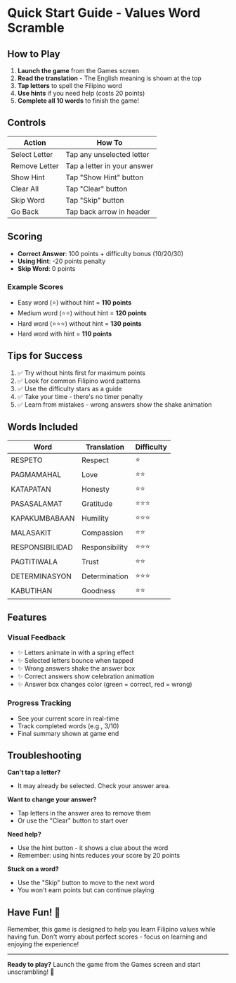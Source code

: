# Quick Start Guide - Values Word Scramble

## How to Play

1. **Launch the game** from the Games screen
2. **Read the translation** - The English meaning is shown at the top
3. **Tap letters** to spell the Filipino word
4. **Use hints** if you need help (costs 20 points)
5. **Complete all 10 words** to finish the game!

## Controls

| Action | How To |
|--------|--------|
| Select Letter | Tap any unselected letter |
| Remove Letter | Tap a letter in your answer |
| Show Hint | Tap "Show Hint" button |
| Clear All | Tap "Clear" button |
| Skip Word | Tap "Skip" button |
| Go Back | Tap back arrow in header |

## Scoring

- **Correct Answer**: 100 points + difficulty bonus (10/20/30)
- **Using Hint**: -20 points penalty
- **Skip Word**: 0 points

### Example Scores
- Easy word (⭐) without hint = **110 points**
- Medium word (⭐⭐) without hint = **120 points**  
- Hard word (⭐⭐⭐) without hint = **130 points**
- Hard word with hint = **110 points**

## Tips for Success

1. ✅ Try without hints first for maximum points
2. ✅ Look for common Filipino word patterns
3. ✅ Use the difficulty stars as a guide
4. ✅ Take your time - there's no timer penalty
5. ✅ Learn from mistakes - wrong answers show the shake animation

## Words Included

| Word | Translation | Difficulty |
|------|-------------|------------|
| RESPETO | Respect | ⭐ |
| PAGMAMAHAL | Love | ⭐⭐ |
| KATAPATAN | Honesty | ⭐⭐ |
| PASASALAMAT | Gratitude | ⭐⭐⭐ |
| KAPAKUMBABAAN | Humility | ⭐⭐⭐ |
| MALASAKIT | Compassion | ⭐⭐ |
| RESPONSIBILIDAD | Responsibility | ⭐⭐⭐ |
| PAGTITIWALA | Trust | ⭐⭐ |
| DETERMINASYON | Determination | ⭐⭐⭐ |
| KABUTIHAN | Goodness | ⭐⭐ |

## Features

### Visual Feedback
- ✨ Letters animate in with a spring effect
- ✨ Selected letters bounce when tapped
- ✨ Wrong answers shake the answer box
- ✨ Correct answers show celebration animation
- ✨ Answer box changes color (green = correct, red = wrong)

### Progress Tracking
- See your current score in real-time
- Track completed words (e.g., 3/10)
- Final summary shown at game end

## Troubleshooting

**Can't tap a letter?**
- It may already be selected. Check your answer area.

**Want to change your answer?**
- Tap letters in the answer area to remove them
- Or use the "Clear" button to start over

**Need help?**
- Use the hint button - it shows a clue about the word
- Remember: using hints reduces your score by 20 points

**Stuck on a word?**
- Use the "Skip" button to move to the next word
- You won't earn points but can continue playing

## Have Fun! 🎉

Remember, this game is designed to help you learn Filipino values while having fun. Don't worry about perfect scores - focus on learning and enjoying the experience!

---

**Ready to play?** Launch the game from the Games screen and start unscrambling! 🧩
